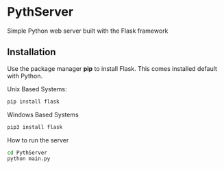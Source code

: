 # PythServer

Simple Python web server built with the Flask framework

## Installation

Use the package manager **pip** to install Flask. This comes installed default with Python.

Unix Based Systems:
```bash
pip install flask
```
Windows Based Systems
```bash
pip3 install flask
```
How to run the server
```bash
cd PythServer
python main.py
```
